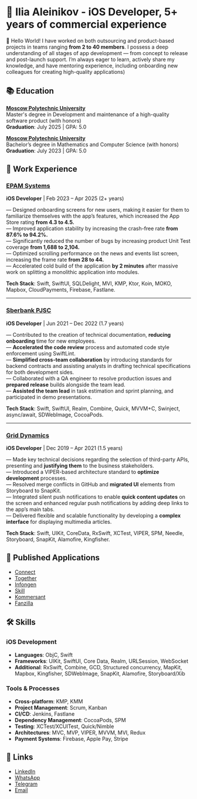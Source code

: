 #  Ilia Aleinikov - iOS Developer, 5+ years of commercial experience

👋 Hello World! I have worked on both outsourcing and product-based projects in teams ranging **from 2 to 40 members**. I possess a deep understanding of all stages of app development — from concept to release and post-launch support. I’m always eager to learn, actively share my knowledge, and have mentoring experience, including onboarding new colleagues for creating high-quality applications)

## 📚 Education

**[Moscow Polytechnic University](https://mospolytech.ru/en/)**  
Master's degree in Development and maintenance of a high-quality software product (with honors)  
**Graduation**: July 2025 | GPA: 5.0  

**[Moscow Polytechnic University](https://mospolytech.ru/en/)**    
Bachelor’s degree in Mathematics and Computer Science  (with honors)  
**Graduation**: July 2023 | GPA: 5.0  

## 💼 Work Experience

### [EPAM Systems](https://www.epam.com)  
**iOS Developer** | Feb 2023 – Apr 2025 (2+ years)  

— Designed onboarding screens for new users, making it easier for them to familiarize themselves with the app’s features, which increased the App Store rating **from 4.3 to 4.5.**  
— Improved application stability by increasing the crash-free rate **from 87.6% to 94.2%.**  
— Significantly reduced the number of bugs by increasing product Unit Test coverage **from 1,688 to 2,104.**  
— Optimized scrolling performance on the news and events list screen, increasing the frame rate **from 28 to 44.**  
— Accelerated cold build of the application **by 2 minutes** after massive work on splitting a monolithic application into modules.  

**Tech Stack**: Swift, SwiftUI, SQLDelight, MVI, KMP, Ktor, Koin, MOKO, Mapbox, CloudPayments, Firebase, Fastlane.

---

### [Sberbank PJSC](https://www.sberbank.com)  
**iOS Developer** | Jun 2021 – Dec 2022 (1.7 years)  

— Contributed to the creation of technical documentation, **reducing onboarding** time for new employees.  
— **Accelerated the code review** process and automated code style enforcement using SwiftLint.  
— **Simplified cross-team collaboration** by introducing standards for backend contracts and assisting analysts in drafting technical specifications for both development sides.  
— Collaborated with a QA engineer to resolve production issues and **prepared release** builds alongside the team lead.  
— **Assisted the team lead** in task estimation and sprint planning, and participated in demo presentations.  

**Tech Stack**: Swift, SwiftUI, Realm, Combine, Quick, MVVM+C, Swinject, async/await, SDWebImage, CocoaPods.

---

### [Grid Dynamics](https://www.griddynamics.com)  
**iOS Developer** | Dec 2019 – Apr 2021 (1.5 years)  

— Made key technical decisions regarding the selection of third-party APIs, presenting and **justifying them** to the business stakeholders.  
— Introduced a VIPER-based architecture standard to **optimize development** processes.  
— Resolved merge conflicts in GitHub and **migrated UI** elements from Storyboard to SnapKit.  
— Integrated silent push notifications to enable **quick content updates** on the screen and enhanced regular push notifications by adding deep links to the app’s main tabs.  
— Delivered flexible and scalable functionality by developing a **complex interface** for displaying multimedia articles.  

**Tech Stack**: Swift, UIKit, CoreData, RxSwift, XCTest, VIPER, SPM, Needle, Storyboard, SnapKit, Alamofire, Kingfisher.

## 📱 Published Applications

- [Connect](https://apps.apple.com/us/app/epam-connect/id1135407607)
- [Together](https://apps.apple.com/us/app/together-locals-gathering/id1658171952)
- [Infongen](https://apps.apple.com/us/app/infongen-business-insights/id1380032694)
- [Skill](https://apps.apple.com/us/app/skill-ski-mtb-tracker/id1329688004)
- [Kommersant](https://www.rustore.ru/catalog/app/com.nsadv.kommersant)
- [Fanzilla](https://fanzilla.app/)

## 🛠️ Skills

### iOS Development
- **Languages**: ObjC, Swift
- **Frameworks**: UIKit, SwiftUI, Core Data, Realm, URLSession, WebSocket
- **Additional**: RxSwift, Combine, GCD, Structured concurrency, MapKit, Mapbox, Kingfisher, SDWebImage, SnapKit, Alamofire, Storyboard/Xib
  
### Tools & Processes
- **Cross-platform**: KMP, KMM
- **Project Management**: Scrum, Kanban
- **CI/CD**: Jenkins, Fastlane
- **Dependency Management**: CocoaPods, SPM
- **Testing**: XCTest/XCUITest, Quick/Nimble
- **Architectures**: MVC, MVP, VIPER, MVVM, MVI, Redux
- **Payment Systems**: Firebase, Apple Pay, Stripe

## 🔗 Links

- [LinkedIn](https://www.linkedin.com/in/ilia-aleinikov-solos)
- [WhatsApp](https://wa.me/37493456012)
- [Telegram](https://t.me/ilia_aleinikov_solos)
- [Email](mailto:alejnikov.ilya@gmail.com)
